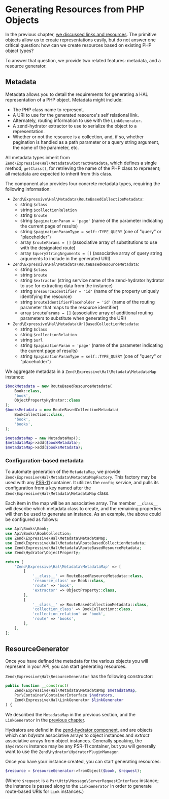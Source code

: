 # Generating Resources from PHP Objects

In the previous chapter, [we discussed links and resources](links-and-resources.md).
The primitive objects allow us to create representations easily, but do not
answer one critical question: how can we create resources based on existing PHP
object types?

To answer that question, we provide two related features: metadata, and a
resource generator.

## Metadata

Metadata allows you to detail the requirements for generating a HAL
representation of a PHP object. Metadata might include:

- The PHP class name to represent.
- A URI to use for the generated resource's self relational link.
- Alternately, routing information to use with the `LinkGenerator`.
- A zend-hydrator extractor to use to serialize the object to a representation.
- Whether or not the resource is a collection, and, if so, whether pagination is
  handled as a path parameter or a query string argument, the name of the
  parameter, etc.

All metadata types inherit from `Zend\Expressive\Hal\Metadata\AbstractMetadata`,
which defines a single method, `getClass()`, for retrieving the name of the PHP
class to represent; all metadata are expected to inherit from this class.

The component also provides four concrete metadata types, requiring the
following information:

- `Zend\Expressive\Hal\Metadata\RouteBasedCollectionMetadata`:
    - string `$class`
    - string `$collectionRelation`
    - string `$route`
    - string `$paginationParam = 'page'` (name of the parameter indicating the
      current page of results)
    - string `$paginationParamType = self::TYPE_QUERY` (one of "query" or "placeholder")
    - array `$routeParams = []` (associative array of substitutions to use with
      the designated route)
    - array `$queryStringArguments = []` (associative array of query string
      arguments to include in the generated URI)
- `Zend\Expressive\Hal\Metadata\RouteBasedResourceMetadata`:
    - string `$class`
    - string `$route`
    - string `$extractor` (string service name of the zend-hydrator hydrator to
      use for extracting data from the instance)
    - string `$resourceIdentifier = 'id'` (name of the property uniquely
      identifying the resource)
    - string `$routeIdentifierPlaceholder = 'id'` (name of the routing parameter
      that maps to the resource identifier)
    - array `$routeParams = []` (associative array of additional routing
      parameters to substitute when generating the URI)
- `Zend\Expressive\Hal\Metadata\UrlBasedCollectionMetadata`:
    - string `$class`
    - string `$collectionRelation`
    - string `$url`
    - string `$paginationParam = 'page'` (name of the parameter indicating the
      current page of results)
    - string `$paginationParamType = self::TYPE_QUERY` (one of "query" or "placeholder")

We aggregate metadata in a `Zend\Expressive\Hal\Metadata\MetadataMap` instance:

```php
$bookMetadata = new RouteBasedResourceMetadata(
    Book::class,
    'book',
    ObjectPropertyHydrator::class
);
$booksMetadata = new RouteBasedCollectionMetadata(
    BookCollection::class,
    'book',
    'books',
);

$metadataMap = new MetadataMap();
$metadataMap->add($bookMetadata);
$metadataMap->add($booksMetadata);
```

### Configuration-based metadata

To automate generation of the `MetadataMap`, we provide
`Zend\Expressive\Hal\Metadata\MetadataMapFactory`. This factory may be used with any
[PSR-11](https://www.php-fig.org/psr/psr-11/) container. It utilizes the `config`
service, and pulls its configuration from a key named after the
`Zend\Expressive\Hal\Metadata\MetadataMap` class.

Each item in the map will be an associative array. The member `__class__` will
describe which metadata class to create, and the remaining properties will then
be used to generate an instance. As an example, the above could be configured as
follows:

```php
use Api\Books\Book;
use Api\Books\BookCollection;
use Zend\Expressive\Hal\Metadata\MetadataMap;
use Zend\Expressive\Hal\Metadata\RouteBasedCollectionMetadata;
use Zend\Expressive\Hal\Metadata\RouteBasedResourceMetadata;
use Zend\Hydrator\ObjectProperty;

return [
    'Zend\Expressive\Hal\Metadata\MetadataMap' => [
        [
            '__class__' => RouteBasedResourceMetadata::class,
            'resource_class' => Book::class,
            'route' => 'book',
            'extractor' => ObjectProperty::class,
        ],
        [
            '__class__' => RouteBasedCollectionMetadata::class,
            'collection_class' => BookCollection::class,
            'collection_relation' => 'book',
            'route' => 'books',
        ],
    ],
];
```

## ResourceGenerator

Once you have defined the metadata for the various objects you will represent in
your API, you can start generating resources.

`Zend\Expressive\Hal\ResourceGenerator` has the following constructor:

```php
public function __construct(
    Zend\Expressive\Hal\Metadata\MetadataMap $metadataMap,
    Psr\Container\ContainerInterface $hydrators,
    Zend\Expressive\Hal\LinkGenerator $linkGenerator
) {
```

We described the `MetadataMap` in the previous section, and the `LinkGenerator`
in the [previous chapter](links-and-resources.md#route-based-link-uris).

Hydrators are defind in the [zend-hydrator component](https://docs.zendframework.com/zend-hydrator/),
and are objects which can _hdyrate_ associative arrays to object instances and
_extract_ associative arrays from object instances. Generally speaking, the
`$hydrators` instance may be any PSR-11 container, but you will generally want
to use the `Zend\Hydrator\HydratorPluginManager`.

Once you have your instance created, you can start generating resources:

```php
$resource = $resourceGenerator->fromObject($book, $request);
```

(Where `$request` is a `Psr\Http\Message\ServerRequestInterface` instance; the
instance is passed along to the `LinkGenerator` in order to generate route-based
URIs for `Link` instances.)
